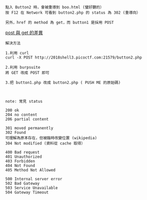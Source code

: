```
點入 Button2 時，會被重導到 boo.html (蠻好聽的）
按 F12 在 Network 可看到 button2.php 的 status 為 302 (重導向）

另外，href 的 method 為 get，而 button1 是採用 POST
```
[post 與 get 的差異](https://blog.toright.com/posts/1203/%E6%B7%BA%E8%AB%87-http-method%EF%BC%9A%E8%A1%A8%E5%96%AE%E4%B8%AD%E7%9A%84-get-%E8%88%87-post-%E6%9C%89%E4%BB%80%E9%BA%BC%E5%B7%AE%E5%88%A5%EF%BC%9F.html)

```
解決方法

1.利用 curl 
curl -X POST http://2018shell3.picoctf.com:21579/button2.php

2.利用 burpsuite
將 GET 改成 POST 即可

3.把 button1.php 改成 button2.php ( PUSH ME 的原始碼)



note: 常見 status

200 ok
204 no content
206 partial content

301 moved permanently
302 Found
可理解為原本存在，但被臨時改變位置 (wikipedia)
304 Not modified (資料從 cache 取得）

400 Bad request
401 Unauthorized
403 Forbidden
404 Not Found
405 Method Not Allowed

500 Internal server error
502 Bad Gateway
503 Service Unavailable
504 Gateway Timeout
```
